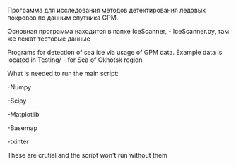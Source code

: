 ﻿Программа для исследования методов детектирования ледовых покровов по данным спутника GPM.

Основная программа находится в папке IceScanner, - IceScanner.py, там же лежат тестовые данные

Programs for detection of sea ice via usage of GPM data.
Example data is located in Testing/  - for Sea of Okhotsk region

What is needed to run the main script:

  -Numpy
  
  -Scipy
  
  -Matplotlib
  
  -Basemap
  
  -tkinter
  
These are crutial and the script won't run without them
